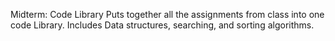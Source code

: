 Midterm: Code Library 
Puts together all the assignments from class into one code Library.
Includes Data structures, searching, and sorting algorithms.
